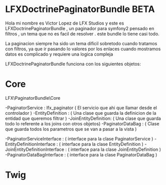 LFXDoctrinePaginatorBundle BETA
==========================

Hola mi nombre es Victor Lopez de LFX Studios y este es LFXDoctrinePaginatorBundle , un paginador para symfony2 pensado en filtros , un tema que no es facil de resolver . este bundle lo tiene casi todo.

La paginacion siempre ha sido un tema dificil sobretodo cuando tratamos con filtros, ya que ir pasando lo valores por los enlaces cuando mostramos datos es complicado y requiere una logica compleja


LFXDoctrinePaginatorBundle funciona con los siguientes objetos:

Core
=======

LFX\PaginatorBundle\Core

-PaginatorService : lfx_paginator  ( El servicio que ahi que llamar desde el controlador )
-EntityDefinition :                ( Una clase que guarda la definicion de la entidad que queremos filtrar )
-JoinEntityDefinition:             ( Una clase que guarda todo lo referente a los joins con otros objetos)
-PaginatorDataBag :                ( Clase que guarda todos los parametros que se van a pasar a la vista )


-PaginatorServiceInterface :          ( interface para la clase PaginatorService )
-EntityDefinitionInterface :          ( interface para la clase EntityDefinition )
-JoinEntityDefinitionInterface :      ( interface para la clase JoinEntityDefinition )
-PaginatorDataBagInterface :          ( interface para la clase PaginatorDataBag )

Twig
====

